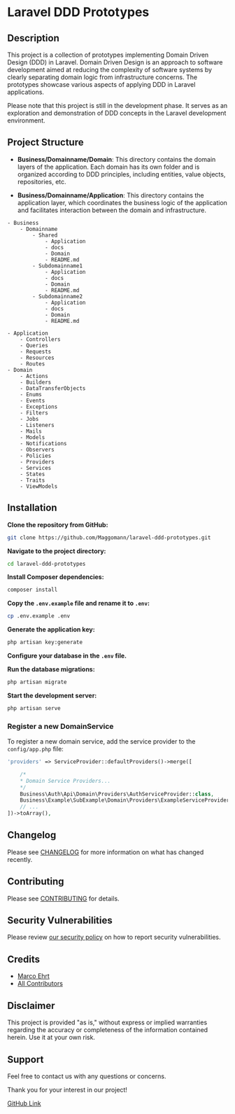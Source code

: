 # Laravel DDD Prototypes

## Description

This project is a collection of prototypes implementing Domain Driven Design (DDD) in Laravel. Domain Driven Design is an approach to software development aimed at reducing the complexity of software systems by clearly separating domain logic from infrastructure concerns. The prototypes showcase various aspects of applying DDD in Laravel applications.

Please note that this project is still in the development phase. It serves as an exploration and demonstration of DDD concepts in the Laravel development environment.

## Project Structure

- **Business/Domainname/Domain**: This directory contains the domain layers of the application. Each domain has its own folder and is organized according to DDD principles, including entities, value objects, repositories, etc.

- **Business/Domainname/Application**: This directory contains the application layer, which coordinates the business logic of the application and facilitates interaction between the domain and infrastructure.

```plaintext
- Business
    - Domainname
        - Shared
            - Application
            - docs
            - Domain
            - README.md
        - Subdomainname1
            - Application
            - docs
            - Domain
            - README.md
        - Subdomainname2
            - Application
            - docs
            - Domain
            - README.md

- Application
    - Controllers
    - Queries
    - Requests
    - Resources
    - Routes
- Domain
    - Actions
    - Builders
    - DataTransferObjects
    - Enums
    - Events
    - Exceptions
    - Filters
    - Jobs
    - Listeners
    - Mails
    - Models
    - Notifications
    - Observers
    - Policies
    - Providers
    - Services
    - States
    - Traits
    - ViewModels
```

## Installation

**Clone the repository from GitHub:**

```bash
git clone https://github.com/Maggomann/laravel-ddd-prototypes.git
```

**Navigate to the project directory:**

```bash
cd laravel-ddd-prototypes
```

**Install Composer dependencies:**

```bash
composer install
```

**Copy the `.env.example` file and rename it to `.env`:**

```bash
cp .env.example .env
```

**Generate the application key:**

```bash
php artisan key:generate
```

**Configure your database in the `.env` file.**

**Run the database migrations:**

```bash
php artisan migrate
```

**Start the development server:**

```bash
php artisan serve
```

### Register a new DomainService

To register a new domain service, add the service provider to the `config/app.php` file:

```php
'providers' => ServiceProvider::defaultProviders()->merge([

    /*
    * Domain Service Providers...
    */
    Business\Auth\Api\Domain\Providers\AuthServiceProvider::class,
    Business\Example\SubExample\Domain\Providers\ExampleServiceProvider::class,
    // ...
])->toArray(),
```

## Changelog

Please see [CHANGELOG](CHANGELOG.md) for more information on what has changed recently.

## Contributing

Please see [CONTRIBUTING](.github/CONTRIBUTING.md) for details.

## Security Vulnerabilities

Please review [our security policy](../../security/policy) on how to report security vulnerabilities.

## Credits

- [Marco Ehrt](https://github.com/Maggomann)
- [All Contributors](../../contributors)

## Disclaimer

This project is provided "as is," without express or implied warranties regarding the accuracy or completeness of the information contained herein. Use it at your own risk.

## Support

Feel free to contact us with any questions or concerns.

Thank you for your interest in our project!

[GitHub Link](https://github.com/Maggomann/laravel-ddd-prototypes)

